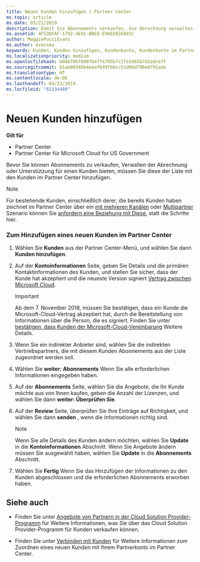 ```yaml
---
title: Neuen Kunden hinzufügen | Partner Center
ms.topic: article
ms.date: 03/21/2019
description: Damit Sie Abonnements verkaufen, die Abrechnung verwalten oder Support bereitstellen können, müssen Sie einen Datensatz für den Kunden in Partner Center erstellen.
ms.assetid: 4F53DFAF-1792-4E91-BBEB-E9A65026A81C
author: MaggiePucciEvans
ms.author: evansma
keywords: Kunden, Kunden hinzufügen, Kundenkonto, Kundenkonto im Partner Center, Hinzufügen von Kunden, Kundenkonto erstellen
ms.localizationpriority: medium
ms.openlocfilehash: b086796f6907b4ff4705b7c2fe1965b7d2adceff
ms.sourcegitcommit: b1ab80345b4e4af649fb8cc51d96d798e0791ade
ms.translationtype: HT
ms.contentlocale: de-DE
ms.lasthandoff: 04/23/2019
ms.locfileid: "62134480"
---
```

# <a name="add-a-new-customer"></a>Neuen Kunden hinzufügen

**Gilt für**

-  Partner Center
-  Partner Center für Microsoft Cloud for US Government

Bevor Sie können Abonnements zu verkaufen, Verwalten der Abrechnung oder Unterstützung für einen Kunden bieten, müssen Sie diese der Liste mit den Kunden im Partner Center hinzufügen.

>[!NOTE]
>Für bestehende Kunden, einschließlich derer, die bereits Kunden haben zeichnet im Partner Center über ein [mit mehreren Kanälen](multichannel.md) oder [Multipartner](multipartner.md) Szenario können Sie [anfordern eine Beziehung mit Diese](request-a-relationship-with-a-customer.md), statt die Schritte hier.

### <a name="to-add-a-new-customer-in-partner-center"></a>Zum Hinzufügen eines neuen Kunden im Partner Center

1. Wählen Sie **Kunden** aus der Partner Center-Menü, und wählen Sie dann **Kunden hinzufügen**.

2. Auf der **Kontoinformationen** Seite, geben Sie Details und die primären Kontaktinformationen des Kunden, und stellen Sie sicher, dass der Kunde hat akzeptiert und die neueste Version signiert [Vertrag zwischen Microsoft Cloud](agreements.md).

    >[!IMPORTANT]
      > Ab dem 7. November 2018, müssen Sie bestätigen, dass ein Kunde die Microsoft-Cloud-Vertrag akzeptiert hat, durch die Bereitstellung von Informationen über die Person, die es signiert. Finden Sie unter [bestätigen, dass Kunden der Microsoft-Cloud-Vereinbarung](confirm-consent.md) Weitere Details.

3. Wenn Sie ein indirekter Anbieter sind, wählen Sie die indirekten Vertriebspartners, die mit diesem Kunden Abonnements aus der Liste zugeordnet werden soll.

4. Wählen Sie **weiter: Abonnements** Wenn Sie alle erforderlichen Informationen eingegeben haben.

5. Auf der **Abonnements** Seite, wählen Sie die Angebote, die Ihr Kunde möchte aus von Ihnen kaufen, geben die Anzahl der Lizenzen, und wählen Sie dann **weiter: Überprüfen Sie**.

6. Auf der **Review** Seite, überprüfen Sie Ihre Einträge auf Richtigkeit, und wählen Sie dann **senden** , wenn die Informationen richtig sind.

    >[!NOTE]
    >Wenn Sie alle Details des Kunden ändern möchten, wählen Sie **Update** in die **Kontoinformationen** Abschnitt. Wenn Sie Angebote ändern müssen Sie ausgewählt haben, wählen Sie **Update** in die **Abonnements** Abschnitt.

7. Wählen Sie **Fertig** Wenn Sie das Hinzufügen der Informationen zu den Kunden abgeschlossen und die erforderlichen Abonnements erworben haben.

## <a name="see-also"></a>Siehe auch

- Finden Sie unter [Angebote von Partnern in der Cloud Solution Provider-Programm](csp-offers.md) für Weitere Informationen, was Sie über das Cloud Solution Provider-Programm für Kunden verkaufen können.

- Finden Sie unter [Verbinden mit Kunden](customer-accounts.md) für Weitere Informationen zum Zuordnen eines neuen Kunden mit Ihrem Partnerkonto im Partner Center.